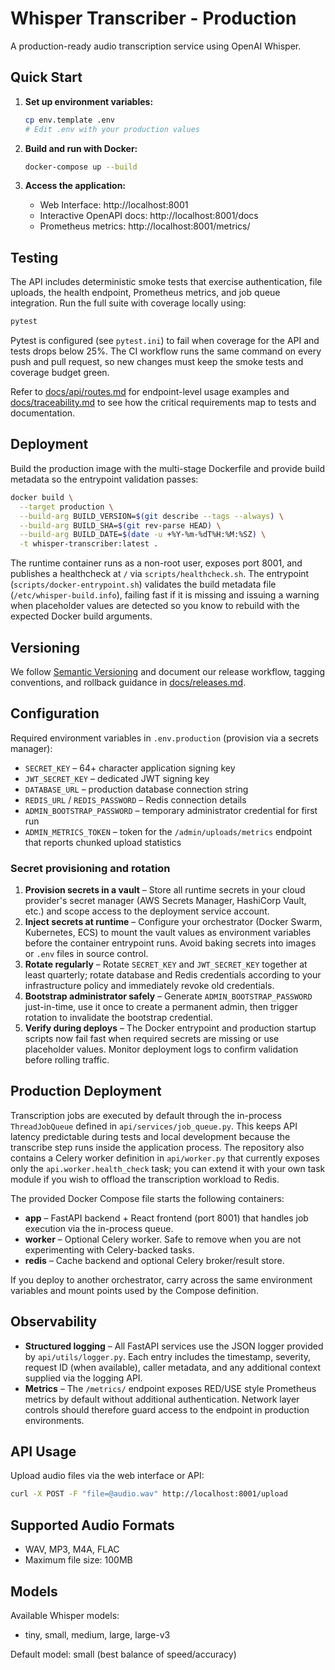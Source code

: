 # Whisper Transcriber - Production

A production-ready audio transcription service using OpenAI Whisper.

## Quick Start

1. **Set up environment variables:**
   ```bash
   cp env.template .env
   # Edit .env with your production values
   ```

2. **Build and run with Docker:**
   ```bash
   docker-compose up --build
   ```

3. **Access the application:**
   - Web Interface: http://localhost:8001
   - Interactive OpenAPI docs: http://localhost:8001/docs
   - Prometheus metrics: http://localhost:8001/metrics/

## Testing

The API includes deterministic smoke tests that exercise authentication, file uploads, the health endpoint, Prometheus metrics,
and job queue integration. Run the full suite with coverage locally using:

```bash
pytest
```

Pytest is configured (see `pytest.ini`) to fail when coverage for the API and tests drops below 25%. The CI workflow runs the
same command on every push and pull request, so new changes must keep the smoke tests and coverage budget green.

Refer to [docs/api/routes.md](docs/api/routes.md) for endpoint-level usage examples and
[docs/traceability.md](docs/traceability.md) to see how the critical requirements map to tests and documentation.

## Deployment

Build the production image with the multi-stage Dockerfile and provide build metadata so the entrypoint validation passes:

```bash
docker build \
  --target production \
  --build-arg BUILD_VERSION=$(git describe --tags --always) \
  --build-arg BUILD_SHA=$(git rev-parse HEAD) \
  --build-arg BUILD_DATE=$(date -u +%Y-%m-%dT%H:%M:%SZ) \
  -t whisper-transcriber:latest .
```

The runtime container runs as a non-root user, exposes port 8001, and publishes a healthcheck at `/` via `scripts/healthcheck.sh`.
The entrypoint (`scripts/docker-entrypoint.sh`) validates the build metadata file (`/etc/whisper-build.info`), failing fast if it is missing and issuing a warning when placeholder values are detected so you know to rebuild with the expected Docker build arguments.

## Versioning

We follow [Semantic Versioning](https://semver.org/) and document our release workflow, tagging conventions, and rollback guidance in [docs/releases.md](docs/releases.md).

## Configuration

Required environment variables in `.env.production` (provision via a secrets manager):
- `SECRET_KEY` – 64+ character application signing key
- `JWT_SECRET_KEY` – dedicated JWT signing key
- `DATABASE_URL` – production database connection string
- `REDIS_URL` / `REDIS_PASSWORD` – Redis connection details
- `ADMIN_BOOTSTRAP_PASSWORD` – temporary administrator credential for first run
- `ADMIN_METRICS_TOKEN` – token for the `/admin/uploads/metrics` endpoint that reports chunked upload statistics

### Secret provisioning and rotation

1. **Provision secrets in a vault** – Store all runtime secrets in your cloud provider's secret manager (AWS Secrets Manager, HashiCorp Vault, etc.) and scope access to the deployment service account.
2. **Inject secrets at runtime** – Configure your orchestrator (Docker Swarm, Kubernetes, ECS) to mount the vault values as environment variables before the container entrypoint runs. Avoid baking secrets into images or `.env` files in source control.
3. **Rotate regularly** – Rotate `SECRET_KEY` and `JWT_SECRET_KEY` together at least quarterly; rotate database and Redis credentials according to your infrastructure policy and immediately revoke old credentials.
4. **Bootstrap administrator safely** – Generate `ADMIN_BOOTSTRAP_PASSWORD` just-in-time, use it once to create a permanent admin, then trigger rotation to invalidate the bootstrap credential.
5. **Verify during deploys** – The Docker entrypoint and production startup scripts now fail fast when required secrets are missing or use placeholder values. Monitor deployment logs to confirm validation before rolling traffic.

## Production Deployment

Transcription jobs are executed by default through the in-process `ThreadJobQueue` defined in
`api/services/job_queue.py`. This keeps API latency predictable during tests and local development because the
transcribe step runs inside the application process. The repository also contains a Celery worker definition in
`api/worker.py` that currently exposes only the `api.worker.health_check` task; you can extend it with your own task
module if you wish to offload the transcription workload to Redis.

The provided Docker Compose file starts the following containers:
- **app** – FastAPI backend + React frontend (port 8001) that handles job execution via the in-process queue.
- **worker** – Optional Celery worker. Safe to remove when you are not experimenting with Celery-backed tasks.
- **redis** – Cache backend and optional Celery broker/result store.

If you deploy to another orchestrator, carry across the same environment variables and mount points used by the
Compose definition.

## Observability

- **Structured logging** – All FastAPI services use the JSON logger provided by `api/utils/logger.py`. Each entry
  includes the timestamp, severity, request ID (when available), caller metadata, and any additional context supplied
  via the logging API.
- **Metrics** – The `/metrics/` endpoint exposes RED/USE style Prometheus metrics by default without additional
  authentication. Network layer controls should therefore guard access to the endpoint in production environments.

## API Usage

Upload audio files via the web interface or API:
```bash
curl -X POST -F "file=@audio.wav" http://localhost:8001/upload
```

## Supported Audio Formats

- WAV, MP3, M4A, FLAC
- Maximum file size: 100MB

## Models

Available Whisper models:
- tiny, small, medium, large, large-v3

Default model: small (best balance of speed/accuracy)
